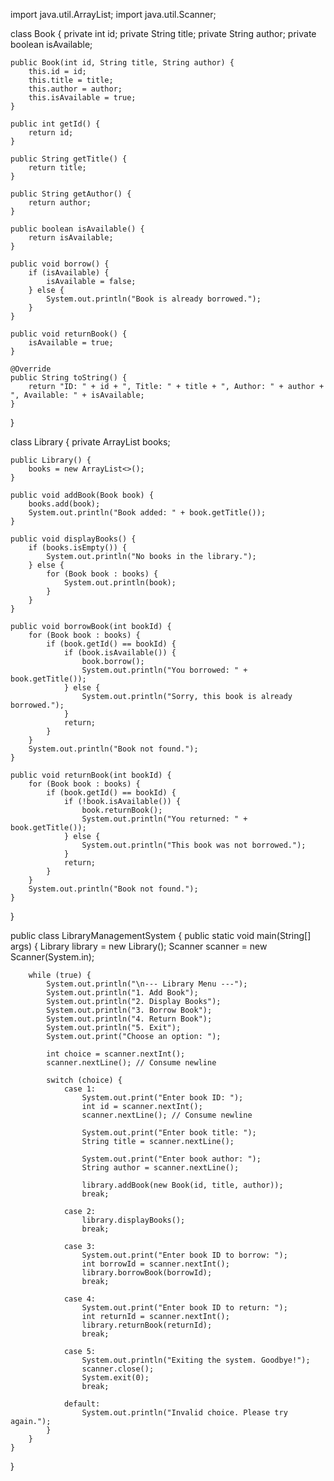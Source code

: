 import java.util.ArrayList;
import java.util.Scanner;

class Book {
    private int id;
    private String title;
    private String author;
    private boolean isAvailable;

    public Book(int id, String title, String author) {
        this.id = id;
        this.title = title;
        this.author = author;
        this.isAvailable = true;
    }

    public int getId() {
        return id;
    }

    public String getTitle() {
        return title;
    }

    public String getAuthor() {
        return author;
    }

    public boolean isAvailable() {
        return isAvailable;
    }

    public void borrow() {
        if (isAvailable) {
            isAvailable = false;
        } else {
            System.out.println("Book is already borrowed.");
        }
    }

    public void returnBook() {
        isAvailable = true;
    }

    @Override
    public String toString() {
        return "ID: " + id + ", Title: " + title + ", Author: " + author + ", Available: " + isAvailable;
    }
}

class Library {
    private ArrayList<Book> books;

    public Library() {
        books = new ArrayList<>();
    }

    public void addBook(Book book) {
        books.add(book);
        System.out.println("Book added: " + book.getTitle());
    }

    public void displayBooks() {
        if (books.isEmpty()) {
            System.out.println("No books in the library.");
        } else {
            for (Book book : books) {
                System.out.println(book);
            }
        }
    }

    public void borrowBook(int bookId) {
        for (Book book : books) {
            if (book.getId() == bookId) {
                if (book.isAvailable()) {
                    book.borrow();
                    System.out.println("You borrowed: " + book.getTitle());
                } else {
                    System.out.println("Sorry, this book is already borrowed.");
                }
                return;
            }
        }
        System.out.println("Book not found.");
    }

    public void returnBook(int bookId) {
        for (Book book : books) {
            if (book.getId() == bookId) {
                if (!book.isAvailable()) {
                    book.returnBook();
                    System.out.println("You returned: " + book.getTitle());
                } else {
                    System.out.println("This book was not borrowed.");
                }
                return;
            }
        }
        System.out.println("Book not found.");
    }
}

public class LibraryManagementSystem {
    public static void main(String[] args) {
        Library library = new Library();
        Scanner scanner = new Scanner(System.in);

        while (true) {
            System.out.println("\n--- Library Menu ---");
            System.out.println("1. Add Book");
            System.out.println("2. Display Books");
            System.out.println("3. Borrow Book");
            System.out.println("4. Return Book");
            System.out.println("5. Exit");
            System.out.print("Choose an option: ");

            int choice = scanner.nextInt();
            scanner.nextLine(); // Consume newline

            switch (choice) {
                case 1:
                    System.out.print("Enter book ID: ");
                    int id = scanner.nextInt();
                    scanner.nextLine(); // Consume newline

                    System.out.print("Enter book title: ");
                    String title = scanner.nextLine();

                    System.out.print("Enter book author: ");
                    String author = scanner.nextLine();

                    library.addBook(new Book(id, title, author));
                    break;

                case 2:
                    library.displayBooks();
                    break;

                case 3:
                    System.out.print("Enter book ID to borrow: ");
                    int borrowId = scanner.nextInt();
                    library.borrowBook(borrowId);
                    break;

                case 4:
                    System.out.print("Enter book ID to return: ");
                    int returnId = scanner.nextInt();
                    library.returnBook(returnId);
                    break;

                case 5:
                    System.out.println("Exiting the system. Goodbye!");
                    scanner.close();
                    System.exit(0);
                    break;

                default:
                    System.out.println("Invalid choice. Please try again.");
            }
        }
    }
}
